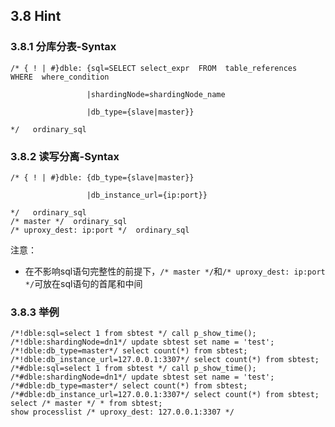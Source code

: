 ## 3.8 Hint

### 3.8.1 分库分表-Syntax

```
/* { ! | #}dble: {sql=SELECT select_expr  FROM  table_references  WHERE  where_condition

                 |shardingNode=shardingNode_name

                 |db_type={slave|master}}

*/   ordinary_sql
```

### 3.8.2 读写分离-Syntax

```
/* { ! | #}dble: {db_type={slave|master}}

                 |db_instance_url={ip:port}}

*/   ordinary_sql
/* master */  ordinary_sql
/* uproxy_dest: ip:port */  ordinary_sql
```

注意：
* 在不影响sql语句完整性的前提下，`/* master */`和`/* uproxy_dest: ip:port */`可放在sql语句的首尾和中间

### 3.8.3 举例

```
/*!dble:sql=select 1 from sbtest */ call p_show_time();
/*!dble:shardingNode=dn1*/ update sbtest set name = 'test';
/*!dble:db_type=master*/ select count(*) from sbtest;
/*!dble:db_instance_url=127.0.0.1:3307*/ select count(*) from sbtest;
/*#dble:sql=select 1 from sbtest */ call p_show_time();
/*#dble:shardingNode=dn1*/ update sbtest set name = 'test';
/*#dble:db_type=master*/ select count(*) from sbtest;
/*#dble:db_instance_url=127.0.0.1:3307*/ select count(*) from sbtest;
select /* master */ * from sbtest;
show processlist /* uproxy_dest: 127.0.0.1:3307 */
```


